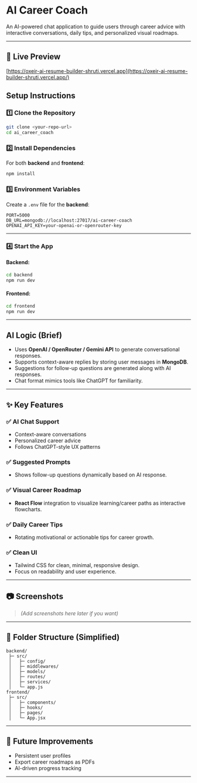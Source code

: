 # AI Career Coach

An AI-powered chat application to guide users through career advice with interactive conversations, daily tips, and personalized visual roadmaps.

---

## 🚀 Live Preview
[https://oxeir-ai-resume-builder-shruti.vercel.app](https://oxeir-ai-resume-builder-shruti.vercel.app/)

##  **Setup Instructions**

### 1️⃣ Clone the Repository
```bash
git clone <your-repo-url>
cd ai_career_coach
```

### 2️⃣ Install Dependencies
For both **backend** and **frontend**:
```bash
npm install
```

### 3️⃣ Environment Variables  
Create a `.env` file for the **backend**:
```
PORT=5000
DB_URL=mongodb://localhost:27017/ai-career-coach
OPENAI_API_KEY=your-openai-or-openrouter-key
```

---

### 4️⃣ Start the App
#### Backend:
```bash
cd backend
npm run dev
```
#### Frontend:
```bash
cd frontend
npm run dev
```

---

##  **AI Logic (Brief)**

- Uses **OpenAI / OpenRouter / Gemini API** to generate conversational responses.
- Supports context-aware replies by storing user messages in **MongoDB**.
- Suggestions for follow-up questions are generated along with AI responses.
- Chat format mimics tools like ChatGPT for familiarity.

---

## ✨ **Key Features**

### ✅ AI Chat Support
- Context-aware conversations
- Personalized career advice
- Follows ChatGPT-style UX patterns

### ✅ Suggested Prompts
- Shows follow-up questions dynamically based on AI response.

### ✅ Visual Career Roadmap
- **React Flow** integration to visualize learning/career paths as interactive flowcharts.

### ✅ Daily Career Tips
- Rotating motivational or actionable tips for career growth.

### ✅ Clean UI
- Tailwind CSS for clean, minimal, responsive design.
- Focus on readability and user experience.

---

## 📷 **Screenshots**
> _(Add screenshots here later if you want)_

---

## 📂 **Folder Structure (Simplified)**

```
backend/
 ├─ src/
 │   ├─ config/
 │   ├─ middlewares/
 │   ├─ models/
 │   ├─ routes/
 │   ├─ services/
 │   └─ app.js
frontend/
 ├─ src/
 │   ├─ components/
 │   ├─ hooks/
 │   ├─ pages/
 │   └─ App.jsx
```

---

## 🔮 **Future Improvements**
- Persistent user profiles
- Export career roadmaps as PDFs
- AI-driven progress tracking

---
